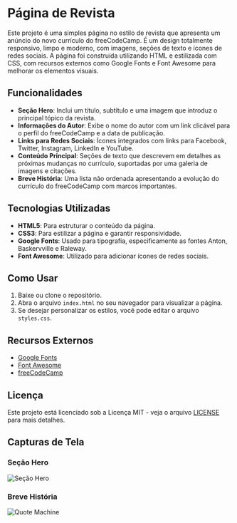 # Página de Revista

Este projeto é uma simples página no estilo de revista que apresenta um anúncio do novo currículo do freeCodeCamp. É um design totalmente responsivo, limpo e moderno, com imagens, seções de texto e ícones de redes sociais. A página foi construída utilizando HTML e estilizada com CSS, com recursos externos como Google Fonts e Font Awesome para melhorar os elementos visuais.

## Funcionalidades

- **Seção Hero**: Inclui um título, subtítulo e uma imagem que introduz o principal tópico da revista.
- **Informações do Autor**: Exibe o nome do autor com um link clicável para o perfil do freeCodeCamp e a data de publicação.
- **Links para Redes Sociais**: Ícones integrados com links para Facebook, Twitter, Instagram, LinkedIn e YouTube.
- **Conteúdo Principal**: Seções de texto que descrevem em detalhes as próximas mudanças no currículo, suportadas por uma galeria de imagens e citações.
- **Breve História**: Uma lista não ordenada apresentando a evolução do currículo do freeCodeCamp com marcos importantes.

## Tecnologias Utilizadas

- **HTML5**: Para estruturar o conteúdo da página.
- **CSS3**: Para estilizar a página e garantir responsividade.
- **Google Fonts**: Usado para tipografia, especificamente as fontes Anton, Baskervville e Raleway.
- **Font Awesome**: Utilizado para adicionar ícones de redes sociais.

## Como Usar

1. Baixe ou clone o repositório.
2. Abra o arquivo `index.html` no seu navegador para visualizar a página.
3. Se desejar personalizar os estilos, você pode editar o arquivo `styles.css`.

## Recursos Externos

- [Google Fonts](https://fonts.google.com/)
- [Font Awesome](https://fontawesome.com/)
- [freeCodeCamp](https://www.freecodecamp.org/)

## Licença

Este projeto está licenciado sob a Licença MIT - veja o arquivo [LICENSE](LICENSE) para mais detalhes.

## Capturas de Tela

### Seção Hero
![Seção Hero](https://cdn.freecodecamp.org/platform/universal/fcc_meta_1920X1080-indigo.png)

### Breve História
![Quote Machine](https://cdn.freecodecamp.org/testable-projects-fcc/images/random-quote-machine.png)

